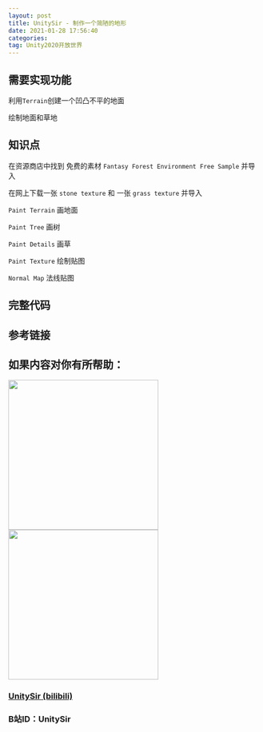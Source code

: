 ```yaml
---
layout: post
title: UnitySir - 制作一个简陋的地形
date: 2021-01-28 17:56:40
categories:
tag: Unity2020开放世界
---
```






## 需要实现功能

利用`Terrain`创建一个凹凸不平的地面

绘制地面和草地

## 知识点

在资源商店中找到 免费的素材 `Fantasy Forest Environment Free Sample` 并导入

在网上下载一张 `stone texture` 和 一张 `grass texture` 并导入



`Paint Terrain`  画地面

`Paint Tree` 画树

`Paint Details` 画草

`Paint Texture` 绘制贴图

`Normal Map` 法线贴图



## 完整代码





## 参考链接



## 如果内容对你有所帮助：
<div><img src="https://pic4.zhimg.com/v2-87fbc8ee6ab3fd92f423d414d039b627_b.jpeg" width="300px"/>
<img src="https://pic2.zhimg.com/v2-b8ab4acf7899b2ced11287cdbd8279b5_b.jpeg" width="300px"/></div>

### [UnitySir (bilibili)](https://space.bilibili.com/308511666)
### B站ID：UnitySir